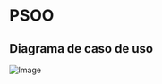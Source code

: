 # PSOO
## Diagrama de caso de uso
![Image](https://github.com/user-attachments/assets/d4299808-247f-4931-a015-e197236171dc)
